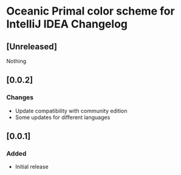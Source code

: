 <!-- Keep a Changelog guide -> https://keepachangelog.com -->

# Oceanic Primal color scheme for IntelliJ IDEA Changelog

## [Unreleased]
Nothing

## [0.0.2]
### Changes
- Update compatibility with community edition
- Some updates for different languages

## [0.0.1]
### Added
- Initial release
